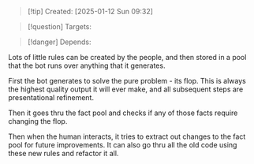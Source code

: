 
>[!tip] Created: [2025-01-12 Sun 09:32]

>[!question] Targets: 

>[!danger] Depends: 

Lots of little rules can be created by the people, and then stored in a pool that the bot runs over anything that it generates.

First the bot generates to solve the pure problem - its flop.  This is always the highest quality output it will ever make, and all subsequent steps are presentational refinement.

Then it goes thru the fact pool and checks if any of those facts require changing the flop.

Then when the human interacts, it tries to extract out changes to the fact pool for future improvements.  It can also go thru all the old code using these new rules and refactor it all.